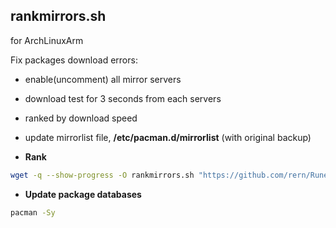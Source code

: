 rankmirrors.sh
---
for ArchLinuxArm  
  
Fix packages download errors:  
- enable(uncomment) all mirror servers
- download test for 3 seconds from each servers
- ranked by download speed  
- update mirrorlist file, **/etc/pacman.d/mirrorlist** (with original backup)

- **Rank**
```sh
wget -q --show-progress -O rankmirrors.sh "https://github.com/rern/RuneAudio/rankmirrors/blob/master/rankmirrors.sh?raw=1"; chmod +x rankmirrors.sh; ./rankmirrors.sh
```

- **Update package databases**
```sh
pacman -Sy
```
